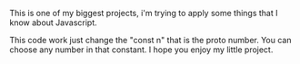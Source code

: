 This is one of my biggest projects, i'm trying to apply some things that I know about Javascript. 

This code work just change the "const n" that is the proto number. You can choose any number in that constant. I hope you enjoy my little project.

